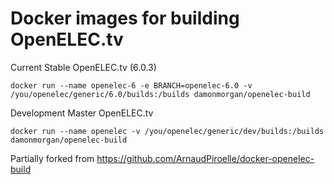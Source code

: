 # Docker images for building OpenELEC.tv

Current Stable OpenELEC.tv (6.0.3)
```
docker run --name openelec-6 -e BRANCH=openelec-6.0 -v /you/openelec/generic/6.0/builds:/builds damonmorgan/openelec-build
```

Development Master OpenELEC.tv
```
docker run --name openelec -v /you/openelec/generic/dev/builds:/builds damonmorgan/openelec-build
```

Partially forked from https://github.com/ArnaudPiroelle/docker-openelec-build
